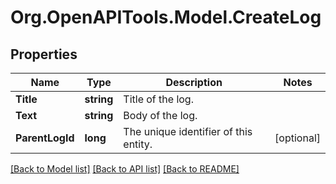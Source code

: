 
# Org.OpenAPITools.Model.CreateLog

## Properties

Name | Type | Description | Notes
------------ | ------------- | ------------- | -------------
**Title** | **string** | Title of the log. | 
**Text** | **string** | Body of the log. | 
**ParentLogId** | **long** | The unique identifier of this entity. | [optional] 

[[Back to Model list]](../README.md#documentation-for-models)
[[Back to API list]](../README.md#documentation-for-api-endpoints)
[[Back to README]](../README.md)


